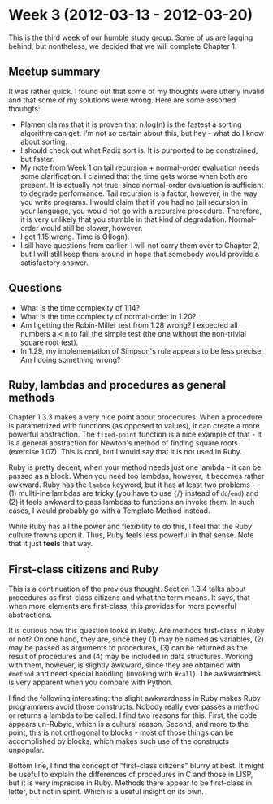 # Week 3 (2012-03-13 - 2012-03-20)

This is the third week of our humble study group. Some of us are lagging behind, but nontheless, we decided that we will complete Chapter 1.

## Meetup summary

It was rather quick. I found out that some of my thoughts were utterly invalid and that some of my solutions were wrong. Here are some assorted thouhgts:

* Plamen claims that it is proven that n.log(n) is the fastest a sorting algorithm can get. I'm not so certain about this, but hey - what do I know about sorting.
* I should check out what Radix sort is. It is purported to be constrained, but faster.
* My note from Week 1 on tail recursion + normal-order evaluation needs some clarification. I claimed that the time gets worse when both are present. It is actually not true, since normal-order evaluation is sufficient to degrade performance. Tail recursion is a factor, however, in the way you write programs. I would claim that if you had no tail recursion in your language, you would not go with a recursive procedure. Therefore, it is very unlikely that you stumble in that kind of degradation. Normal-order would still be slower, however.
* I got 1.15 wrong. Time is Θ(logn).
* I sill have questions from earlier. I will not carry them over to Chapter 2, but I will still keep them around in hope that somebody would provide a satisfactory answer.

## Questions

* What is the time complexity of 1.14?
* What is the time complexity of normal-order in 1.20?
* Am I getting the Robin-Miller test from 1.28 wrong? I expected all numbers a < n to fail the simple test (the one without the non-trivial square root test).
* In 1.29, my implementation of Simpson's rule appears to be less precise. Am I doing something wrong?

## Ruby, lambdas and procedures as general methods

Chapter 1.3.3 makes a very nice point about procedures. When a procedure is parametrized with functions (as opposed to values), it can create a more powerful abstraction. The `fixed-point` function is a nice example of that - it is a general abstraction for Newton's method of finding square roots (exercise 1.07). This is cool, but I would say that it is not used in Ruby.

Ruby is pretty decent, when your method needs just one lambda - it can be passed as a block. When you need too lambdas, however, it becomes rather awkward. Ruby has the `lambda` keyword, but it has at least two problems - (1) mullti-ine lambdas are tricky (you have to use `{`/`}` instead of `do`/`end`) and (2) it feels awkward to pass lambdas to functions an invoke them. In such cases, I would probably go with a Template Method instead.

While Ruby has all the power and flexibility to do this, I feel that the Ruby culture frowns upon it. Thus, Ruby feels less powerful in that sense. Note that it just **feels** that way.

## First-class citizens and Ruby

This is a continuation of the previous thought. Section 1.3.4 talks about procedures as first-class citizens and what the term means. It says, that when more elements are first-class, this provides for more powerful abstractions.

It is curious how this question looks in Ruby. Are methods first-class in Ruby or not? On one hand, they are, since they (1) may be named as variables, (2) may be passed as arguments to procedures, (3) can be returned as the result of procedures and (4) may be included in data structures. Working with them, however, is slightly awkward, since they are obtained with `#method` and need special handling (invoking with `#call`). The awkwardness is very apparent when you compare with Python.

I find the following interesting: the slight awkwardness in Ruby makes Ruby programmers avoid those constructs. Nobody really ever passes a method or returns a lambda to be called. I find two reasons for this. First, the code appears un-Rubyic, which is a cultural reason. Second, and more to the point, this is not orthogonal to blocks - most of those things can be accomplished by blocks, which makes such use of the constructs unpopular.

Bottom line, I find the concept of "first-class citizens" blurry at best. It might be useful to explain the differences of procedures in C and those in LISP, but it is very imprecise in Ruby. Methods there appear to be first-class in letter, but not in spirit. Which is a useful insight on its own.
